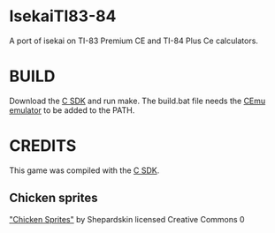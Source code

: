 # IsekaiTI83-84

A port of isekai on TI-83 Premium CE and TI-84 Plus Ce calculators.

# BUILD

Download the [C SDK](https://github.com/CE-Programming/toolchain/releases) and run make.
The build.bat file needs the [CEmu emulator](https://github.com/CE-Programming/CEmu) to be added to the PATH.

# CREDITS

This game was compiled with the [C SDK](https://github.com/CE-Programming/toolchain).


## Chicken sprites

["Chicken Sprites"](https://opengameart.org/content/chicken-sprites) by Shepardskin licensed Creative Commons 0
